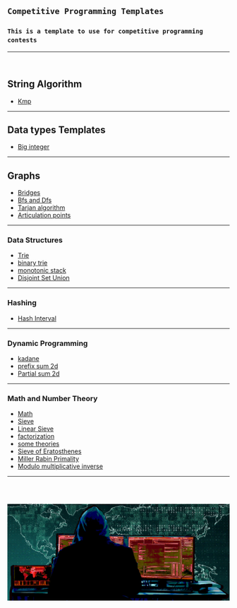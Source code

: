  ## `Competitive Programming Templates`

 
### `This is a template to use for competitive programming contests`

<hr><br> 
 
 
## String Algorithm
- [Kmp](https://github.com/GergesHany/CP-Templates/blob/master/KMP.cpp)
 
 <hr>
 
 ## Data types Templates
 
 - [Big integer](https://github.com/GergesHany/CP-Templates/blob/master/Big%20integer.cpp)
 
 <hr>



 ## Graphs
 
- [Bridges](https://github.com/GergesHany/CP-Templates/blob/master/Bridges.cpp)
- [Bfs and Dfs](https://github.com/GergesHany/CP-Templates/blob/master/Bfs_and_Dfs%20.cpp)
- [Tarjan algorithm](https://github.com/GergesHany/CP-Templates/blob/master/Tarjan_algorithm.cpp)
- [Articulation points](https://github.com/GergesHany/CP-Templates/blob/master/Articulation_points.cpp) 
 
 <hr>
  
 
 
 ### Data Structures
- [Trie](https://github.com/GergesHany/CP-Templates/blob/master/Trie.cpp)
- [binary trie](https://github.com/GergesHany/CP-Templates/blob/master/binary_trie.cpp)
- [monotonic stack](https://github.com/GergesHany/CP-Templates/blob/master/monotonic%20stack.cpp)
- [Disjoint Set Union](https://github.com/GergesHany/CP-Templates/blob/master/DSU.cpp)

<hr>

### Hashing
- [Hash Interval](https://github.com/GergesHany/CP-Templates/blob/master/Hash.cpp)

<hr>

### Dynamic Programming
- [kadane](https://github.com/GergesHany/CP-Templates/blob/master/kadane.cpp)
- [prefix sum 2d](https://github.com/GergesHany/CP-Templates/blob/master/prefix_2D.cpp)
- [Partial sum 2d](https://github.com/GergesHany/CP-Templates/blob/master/Partial_sum_2d.cpp)

<hr>

### Math and Number Theory
- [Math](https://github.com/GergesHany/CP-Templates/blob/master/some_math.cpp)
- [Sieve](https://github.com/GergesHany/CP-Templates/blob/master/Sieve.cpp)
- [Linear Sieve](https://github.com/GergesHany/CP-Templates/blob/master/Linear_Sieve.cpp)
- [factorization](https://github.com/GergesHany/CP-Templates/blob/master/factorization.cpp)
- [some theories](https://github.com/GergesHany/CP-Templates/blob/master/some_theories.cpp)
- [Sieve of Eratosthenes](https://github.com/GergesHany/CP-Templates/blob/master/Sieve%20of%20Eratosthenes.cpp)
- [Miller Rabin Primality](https://github.com/GergesHany/CP-Templates/blob/master/Miller_Rabin_Primality.cpp)
- [Modulo multiplicative inverse](https://github.com/GergesHany/CP-Templates/blob/master/Modulo_multiplicative_inverse.cpp)

<hr>
<br><br>

</details>
	
<picture> <img align="center" src="https://github.com/GergesHany/GergesHany/blob/main/00xWolf_2.gif" width = 650px></picture>
